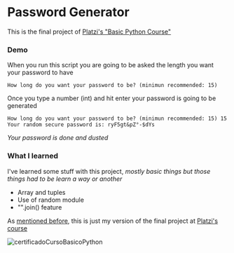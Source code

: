 # Password Generator
This is the final project of [Platzi's "Basic Python Course"](https://platzi.com/cursos/python/)

### Demo
When you run this script you are going to be asked the length you want your password to have

```
How long do you want your password to be? (minimun recommended: 15)
```

Once you type a number (int) and hit enter your password is going to be generated

```
How long do you want your password to be? (minimun recommended: 15) 15
Your random secure password is: ryF5gt&pZ°-$dYs
```

*Your password is done and dusted*

### What I learned
I've learned some stuff with this project, *mostly basic things but those things had to be learn a way or another*

- Array and tuples
- Use of random module
- "".join() feature


As [mentioned before](https://github.com/santitomatis/password-generator/tree/main#password-generator), this is just my version of the final project at [Platzi's course](https://platzi.com/cursos/python/)


![certificadoCursoBasicoPython](https://user-images.githubusercontent.com/86212669/176564841-410e78cf-518f-4fe3-bb7b-a338679657e8.png)

